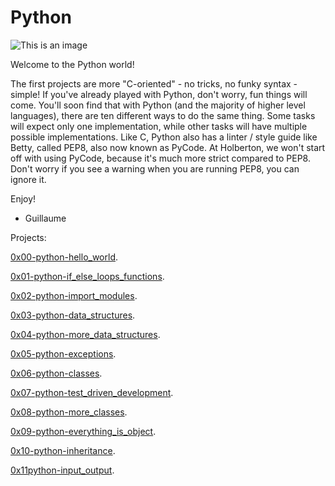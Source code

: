 # Python #

![This is an image](https://s3.amazonaws.com/intranet-projects-files/holbertonschool-higher-level_programming+/231/48a9fdbd67c84a328a9df9ec8d93b9ac2458ac37721d7d53e51a27fb2bdc5263.jpg)

Welcome to the Python world!

The first projects are more "C-oriented" - no tricks, no funky syntax - simple!
If you've already played with Python, don't worry, fun things will come.
You'll soon find that with Python (and the majority of higher level languages), there are ten different ways to do the same thing. Some tasks will expect only one implementation, while other tasks will have multiple possible implementations.
Like C, Python also has a linter / style guide like Betty, called PEP8, also now known as PyCode. At Holberton, we won't start off with using PyCode, because it's much more strict compared to PEP8. Don't worry if you see a warning when you are running PEP8, you can ignore it.

Enjoy!

- Guillaume


Projects:

[0x00-python-hello_world](https://github.com/SilvanaJ90/holbertonschool-higher_level_programming/tree/master/0x00-python-hello_world).

[0x01-python-if_else_loops_functions](https://github.com/SilvanaJ90/holbertonschool-higher_level_programming/tree/master/0x01-python-if_else_loops_functions).

[0x02-python-import_modules](https://github.com/SilvanaJ90/holbertonschool-higher_level_programming/tree/master/0x02-python-import_modules).

[0x03-python-data_structures](https://github.com/SilvanaJ90/holbertonschool-higher_level_programming/tree/master/0x03-python-data_structures).

[0x04-python-more_data_structures](https://github.com/SilvanaJ90/holbertonschool-higher_level_programming/tree/master/0x04-python-more_data_structures).

[0x05-python-exceptions](https://github.com/SilvanaJ90/holbertonschool-higher_level_programming/tree/master/0x05-python-exceptions).

[0x06-python-classes](https://github.com/SilvanaJ90/holbertonschool-higher_level_programming/tree/master/0x06-python-classes).

[0x07-python-test_driven_development](https://github.com/SilvanaJ90/holbertonschool-higher_level_programming/tree/master/0x07-python-test_driven_development).

[0x08-python-more_classes](https://github.com/SilvanaJ90/holbertonschool-higher_level_programming/tree/master/0x08-python-more_classes).

[0x09-python-everything_is_object](https://github.com/SilvanaJ90/holbertonschool-higher_level_programming/tree/master/0x09-python-everything_is_object).

[0x10-python-inheritance](https://github.com/SilvanaJ90/holbertonschool-higher_level_programming/tree/master/0x10-python-inheritance).

[0x11python-input_output](https://github.com/SilvanaJ90/holbertonschool-higher_level_programming/tree/master/0x11python-input_output).

